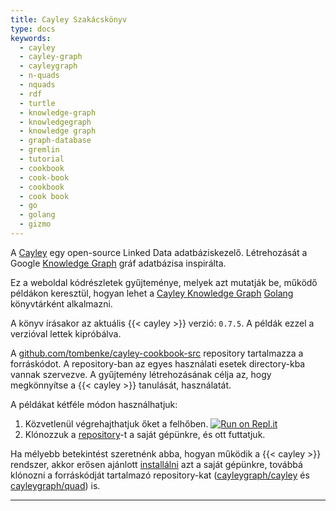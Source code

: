 ```yaml
---
title: Cayley Szakácskönyv
type: docs
keywords:
  - cayley
  - cayley-graph
  - cayleygraph
  - n-quads
  - nquads
  - rdf
  - turtle
  - knowledge-graph
  - knowledgegraph
  - knowledge graph
  - graph-database
  - gremlin
  - tutorial
  - cookbook
  - cook-book
  - cookbook
  - cook book
  - go
  - golang
  - gizmo
---
```


A [Cayley](https://github.com/cayleygraph/cayley) egy open-source Linked Data adatbáziskezelő.
Létrehozását a Google [Knowledge Graph](https://en.wikipedia.org/wiki/Knowledge_Graph) gráf adatbázisa inspirálta.

Ez a weboldal kódrészletek gyűjteménye, melyek azt mutatják be, működő példákon keresztül, hogyan lehet a
[Cayley Knowledge Graph](https://github.com/cayleygraph/cayley) [Golang](https://golang.org/) könyvtárként alkalmazni.

A könyv írásakor az aktuális {{< cayley >}} verzió: `0.7.5`. A példák ezzel a verzióval lettek kipróbálva.

A [github.com/tombenke/cayley-cookbook-src](https://github.com/tombenke/cayley-cookbook-src/tree/master)
repository tartalmazza a forráskódot. A repository-ban az egyes használati esetek directory-kba vannak szervezve.
A gyűjtemény létrehozásának célja az, hogy megkönnyítse a {{< cayley >}} tanulását, használatát.

A példákat kétféle módon használhatjuk:
1. Közvetlenül végrehajthatjuk őket a felhőben.
[![Run on Repl.it](https://repl.it/badge/github/tombenke/cayley-cookbook-src)](https://repl.it/github/tombenke/cayley-cookbook-src)
2. Klónozzuk a [repository](https://github.com/tombenke/cayley-cookbook-src/tree/master)-t a saját gépünkre, és ott futtatjuk.

Ha mélyebb betekintést szeretnénk abba, hogyan működik a {{< cayley >}} rendszer, akkor erősen ajánlott [installálni](https://cayley.gitbook.io/cayley/installation) azt a saját gépünkre, továbbá klónozni a forráskódját tartalmazó repository-kat ([cayleygraph/cayley](https://github.com/cayleygraph/cayley/) és [cayleygraph/quad](https://github.com/cayleygraph/quad/)) is.

<hr />
